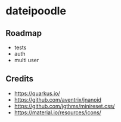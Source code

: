 # dateipoodle

## Roadmap

* tests
* auth
* multi user

## Credits

* https://quarkus.io/
* https://github.com/aventrix/jnanoid
* https://github.com/jgthms/minireset.css/
* https://material.io/resources/icons/